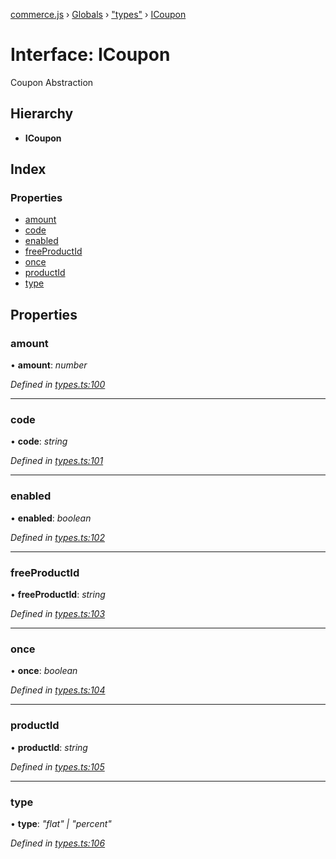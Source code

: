 [commerce.js](../README.md) › [Globals](../globals.md) › ["types"](../modules/_types_.md) › [ICoupon](_types_.icoupon.md)

# Interface: ICoupon

Coupon Abstraction

## Hierarchy

* **ICoupon**

## Index

### Properties

* [amount](_types_.icoupon.md#amount)
* [code](_types_.icoupon.md#code)
* [enabled](_types_.icoupon.md#enabled)
* [freeProductId](_types_.icoupon.md#freeproductid)
* [once](_types_.icoupon.md#once)
* [productId](_types_.icoupon.md#productid)
* [type](_types_.icoupon.md#type)

## Properties

###  amount

• **amount**: *number*

*Defined in [types.ts:100](https://github.com/hanzoai/commerce.js/blob/16d65ef/src/types.ts#L100)*

___

###  code

• **code**: *string*

*Defined in [types.ts:101](https://github.com/hanzoai/commerce.js/blob/16d65ef/src/types.ts#L101)*

___

###  enabled

• **enabled**: *boolean*

*Defined in [types.ts:102](https://github.com/hanzoai/commerce.js/blob/16d65ef/src/types.ts#L102)*

___

###  freeProductId

• **freeProductId**: *string*

*Defined in [types.ts:103](https://github.com/hanzoai/commerce.js/blob/16d65ef/src/types.ts#L103)*

___

###  once

• **once**: *boolean*

*Defined in [types.ts:104](https://github.com/hanzoai/commerce.js/blob/16d65ef/src/types.ts#L104)*

___

###  productId

• **productId**: *string*

*Defined in [types.ts:105](https://github.com/hanzoai/commerce.js/blob/16d65ef/src/types.ts#L105)*

___

###  type

• **type**: *"flat" | "percent"*

*Defined in [types.ts:106](https://github.com/hanzoai/commerce.js/blob/16d65ef/src/types.ts#L106)*
